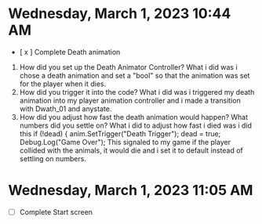 # Wednesday, March  1, 2023 10:44 AM
- [ x ] Complete Death animation

1. How did you set up the Death Animator Controller?
What i did was i chose a death animation and set a "bool" so that the animation was set for the player when it dies.
2. How did you trigger it into the code?
What i did was i triggered my death animation into my player animation controller and i made a transition with Dwath_01 and anystate.
3. How did you adjust how fast the death animation would happen? What numbers did you settle on? 
What i did to adjust how fast i died was i did this 
if (!dead)
        {
            anim.SetTrigger("Death Trigger");
            dead = true;
            Debug.Log("Game Over");
This signaled to my game if the player collided with the animals, it would die and i set it to default instead of settling on numbers.

# Wednesday, March  1, 2023 11:05 AM
- [ ] Complete Start screen

